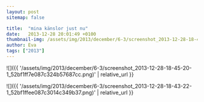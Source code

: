 ```yaml
---
layout: post
sitemap: false

title:  "mina känslor just nu"
date:   2013-12-28 20:01:49 +0100
thumbnail-img: /assets/img/2013/december/6-3/screenshot_2013-12-28-18-45-20-1_52bf1ff7e087c324b57687cc.png
author: Eva
tags: ["2013"]
---
```




![]({{ '/assets/img/2013/december/6-3/screenshot_2013-12-28-18-45-20-1_52bf1ff7e087c324b57687cc.png)'  | relative_url }}

![]({{ '/assets/img/2013/december/6-3/screenshot_2013-12-28-18-43-22-1_52bf1ffee087c3014c349b37.png)'  | relative_url }}

